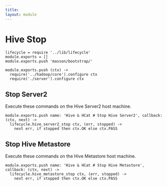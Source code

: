 ```yaml
---
title: 
layout: module
---
```


# Hive Stop

    lifecycle = require '../lib/lifecycle'
    module.exports = []
    module.exports.push 'masson/bootstrap/'

    module.exports.push (ctx) ->
      require('../hadoop/core').configure ctx
      require('./server').configure ctx

## Stop Server2

Execute these commands on the Hive Server2 host machine.

    module.exports.push name: 'Hive & HCat # Stop Hive Server2', callback: (ctx, next) ->
      lifecycle.hive_server2_stop ctx, (err, stopped) ->
        next err, if stopped then ctx.OK else ctx.PASS

## Stop Hive Metastore

Execute these commands on the Hive Metastore host machine.

    module.exports.push name: 'Hive & HCat # Stop Hive Metastore', callback: (ctx, next) ->
      lifecycle.hive_metastore_stop ctx, (err, stopped) ->
        next err, if stopped then ctx.OK else ctx.PASS

